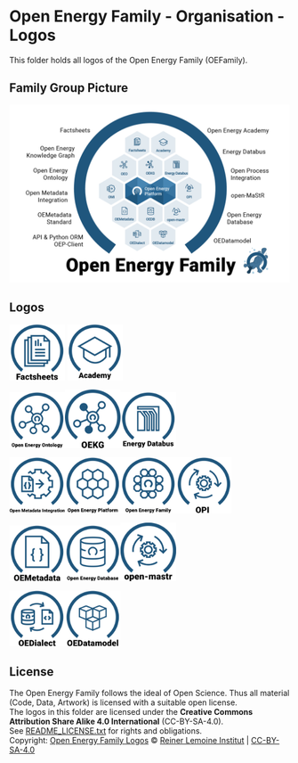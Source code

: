 ﻿# Open Energy Family - Organisation - Logos

This folder holds all logos of the Open Energy Family (OEFamily).

## Family Group Picture

<img src="https://github.com/OpenEnergyPlatform/organisation/blob/feature-51-logos-licenses/logo/OpenEnergyFamily_FamilyGroupPicture.png" alt="OpenEnergyFamily_FamilyGroupPicture" width="600px">


## Logos

<img src="https://github.com/OpenEnergyPlatform/organisation/blob/feature-51-logos-licenses/logo/OpenEnergyFamily_Logo_Factsheets.png" alt="OpenEnergyFamily_Logo_Factsheets" width="100px"> <img src="https://github.com/OpenEnergyPlatform/organisation/blob/feature-51-logos-licenses/logo/OpenEnergyFamily_Logo_Academy.png" alt="OpenEnergyFamily_Logo_Academy" width="100px">

<img src="https://github.com/OpenEnergyPlatform/organisation/blob/feature-51-logos-licenses/logo/OpenEnergyFamily_Logo_OpenEnergyOntology.png" alt="OpenEnergyFamily_Logo_OpenEnergyOntology" width="100px"><img src="https://github.com/OpenEnergyPlatform/organisation/blob/feature-51-logos-licenses/logo/OpenEnergyFamily_Logo_OpenEnergyKnowledgeGraph_OEKG.png" alt="OpenEnergyFamily_Logo_OpenEnergyKnowledgeGraph_OEKG" width="100px"><img src="https://github.com/OpenEnergyPlatform/organisation/blob/feature-51-logos-licenses/logo/OpenEnergyFamily_Logo_Energy_Databus.png" alt="OpenEnergyFamily_Logo_Energy_Databus" width="100px">

<img src="https://github.com/OpenEnergyPlatform/organisation/blob/feature-51-logos-licenses/logo/OpenEnergyFamily_Logo_OpenMetadataIntegration.png" alt="OpenEnergyFamily_Logo_OpenMetadataIntegration" width="100px"><img src="https://github.com/OpenEnergyPlatform/organisation/blob/feature-51-logos-licenses/logo/OpenEnergyFamily_Logo_OpenEnergyPlatform.png" alt="OpenEnergyFamily_Logo_OpenEnergyPlatform" width="100px"><img src="https://github.com/OpenEnergyPlatform/organisation/blob/feature-51-logos-licenses/logo/OpenEnergyFamily_Logo_OpenEnergyFamily.png" alt="OpenEnergyFamily_Logo_OpenEnergyFamily" width="100px"><img src="https://github.com/OpenEnergyPlatform/organisation/blob/feature-51-logos-licenses/logo/OpenEnergyFamily_Logo_OpenProcessIntegration_OPI.png" alt="OpenEnergyFamily_Logo_OpenProcessIntegration_OPI" width="100px">

<img src="https://github.com/OpenEnergyPlatform/organisation/blob/feature-51-logos-licenses/logo/OpenEnergyFamily_Logo_OEMetadata.png" alt="OpenEnergyFamily_Logo_OEMetadata" width="100px"><img src="https://github.com/OpenEnergyPlatform/organisation/blob/feature-51-logos-licenses/logo/OpenEnergyFamily_Logo_OpenEnergyDatabase.png" alt="OpenEnergyFamily_Logo_OpenEnergyDatabase" width="100px"><img src="https://github.com/OpenEnergyPlatform/organisation/blob/feature-51-logos-licenses/logo/OpenEnergyFamily_Logo_OpenMaStR.png" alt="OpenEnergyFamily_Logo_OpenMaStR" width="100px">

<img src="https://github.com/OpenEnergyPlatform/organisation/blob/feature-51-logos-licenses/logo/OpenEnergyFamily_Logo_OEDialect.png" alt="OpenEnergyFamily_Logo_OEDialect" width="100px"><img src="https://github.com/OpenEnergyPlatform/organisation/blob/feature-51-logos-licenses/logo/OpenEnergyFamily_Logo_OpenEnergyDatamodel.png" alt="OpenEnergyFamily_Logo_OpenEnergyDatamodel" width="100px">

## License

The Open Energy Family follows the ideal of Open Science. Thus all material (Code, Data, Artwork) is licensed with a suitable open license. <br>
The logos in this folder are licensed under the **Creative Commons Attribution Share Alike 4.0 International** (CC-BY-SA-4.0). <br>
See [README_LICENSE.txt](README_LICENSE.txt) for rights and obligations. <br>
Copyright: [Open Energy Family Logos](https://github.com/OpenEnergyPlatform/organisation/tree/master/logo) © [Reiner Lemoine Institut](https://reiner-lemoine-institut.de/) | [CC-BY-SA-4.0](https://creativecommons.org/licenses/by-sa/4.0/legalcode)
